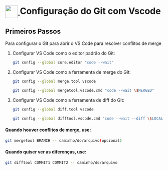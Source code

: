 <h1>
    <a href="https://www.dio.me/">
     <img align="center" width="40px" src="https://hermes.digitalinnovation.one/assets/diome/logo-minimized.png">
    </a>
    <span> Configuração do Git com Vscode</span>
</h1>

## Primeiros Passos

Para configurar o Git para abrir o VS Code para resolver conflitos de merge

1. Configurar VS Code como o editor padrão do Git:
    ```bash
    git config --global core.editor "code --wait"
    ```
1. Configurar VS Code como a ferramenta de merge do Git:
    ```bash
    git config --global merge.tool vscode
    ```
    ```bash
    git config --global mergetool.vscode.cmd "code --wait \$MERGED"
    ```
1. Configurar VS Code como a ferramenta de diff do Git:
    ```bash
    git config --global diff.tool vscode
    ```
    ```bash
    git config --global difftool.vscode.cmd "code --wait --diff \$LOCAL \$REMOTE"
    ```


        
        

#### Quando houver conflitos de merge, use:
```bash
git mergetool BRANCH -- caminho/do/arquivo(opcional)
```
#### Quando quiser ver as diferenças, use:
```bash
git difftool COMMIT1 COMMIT2 -- caminho/do/arquivo
```
    
    